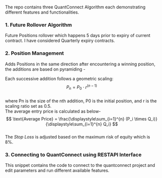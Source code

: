 The repo contains three QuantConnect Algorithm each demonstrating different features and functionalities.    
### 1. Future Rollover Algorithm
Future Positions rollover which happens 5 days prior to expiry of current contract. I have considered Quarterly expiry contracts.    
### 2. Position Management
Adds Positions in the same direction after encountering a winning position, the additions are based on pyramiding -     

Each successive addition follows a geometric scaling:    
$$
P_n = P_0 \cdot r^{(n - 1)}
$$    
where Pn is the size of the nth addition, P0 is the initial position, and r is the scaling ratio set as 0.5.            
The average entry price is calculated as below- 
$$    
\text{Average Price} = \frac{\displaystyle\sum_{i=1}^{n} (P_i \times Q_i)}{\displaystyle\sum_{i=1}^{n} Q_i}
$$        
The *Stop Loss* is adjusted based on the maximum risk of equity which is 8%.    
### 3. Connecting to QuantConnect using RESTAPI Interface
This snippet contains the code to connect to the quantconnect project and edit parameters and run different available 
features.       



